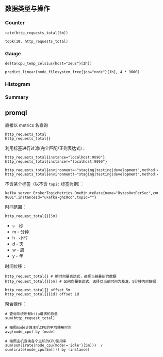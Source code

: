 ## 数据类型与操作

### Counter

    rate(http_requests_total[5m])

    topk(10, http_requests_total)

### Gauge

    delta(cpu_temp_celsius{host="zeus"}[2h])

    predict_linear(node_filesystem_free{job="node"}[1h], 4 * 3600)

### Histogram

### Summary

## promql

直接以 metrics 名查询

    http_requests_total
    http_requests_total{}

利用标签进行过滤(完全匹配/正则表达式)：

    http_requests_total{instance="localhost:9090"}
    http_requests_total{instance!="localhost:9090"}

    http_requests_total{environment=~"staging|testing|development",method!="GET"}
    http_requests_total{environment!~"staging|testing|development",method!="GET"}

不含某个标签（以不含 `topic` 标签为例）：

    kafka_server_BrokerTopicMetrics_OneMinuteRate{name="BytesOutPerSec",zone="zone-9001",instanceId="ukafka-ghz0cc",topic=""}

时间范围：

    http_request_total{}[5m]

* s - 秒
* m - 分钟
* h - 小时
* d - 天
* w - 周
* y - 年

时间位移：

    http_request_total{} # 瞬时向量表达式，选择当前最新的数据
    http_request_total{}[5m] # 区间向量表达式，选择以当前时间为基准，5分钟内的数据

    http_request_total{} offset 5m
    http_request_total{}[1d] offset 1d

聚合操作：

    # 查询系统所有http请求的总量
    sum(http_request_total)

    # 按照mode计算主机CPU的平均使用时间
    avg(node_cpu) by (mode)

    # 按照主机查询各个主机的CPU使用率
    sum(sum(irate(node_cpu{mode!='idle'}[5m]))  / sum(irate(node_cpu[5m]))) by (instance)

